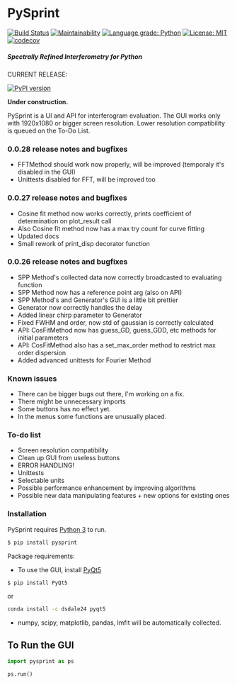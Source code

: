 
# PySprint 
[![Build Status](https://travis-ci.org/Ptrskay3/PySprint.svg?branch=master)](https://travis-ci.org/Ptrskay3/pysprint)
[![Maintainability](https://api.codeclimate.com/v1/badges/4e876c4899af3c4435b0/maintainability)](https://codeclimate.com/github/Ptrskay3/PySprint/maintainability)
[![Language grade: Python](https://img.shields.io/lgtm/grade/python/g/Ptrskay3/PySprint.svg?logo=lgtm&logoWidth=18)](https://lgtm.com/projects/g/Ptrskay3/PySprint/context:python)
[![License: MIT](https://img.shields.io/badge/License-MIT-yellow.svg)](https://opensource.org/licenses/MIT)
[![codecov](https://codecov.io/gh/Ptrskay3/PySprint/branch/master/graph/badge.svg)](https://codecov.io/gh/Ptrskay3/PySprint)



##### Spectrally Refined Interferometry for Python 
CURRENT RELEASE: 

[![PyPI version](https://badge.fury.io/py/pysprint.svg)](https://badge.fury.io/py/pysprint)

**Under construction.**

PySprint is a UI and API for interferogram evaluation. 
The GUI works only with 1920x1080 or bigger screen resolution. Lower resolution compatibility is queued on the To-Do List.

### 0.0.28 release notes and bugfixes
  - FFTMethod should work now properly, will be improved
    (temporaly it's disabled in the GUI)
  - Unittests disabled for FFT, will be improved too

### 0.0.27 release notes and bugfixes
  - Cosine fit method now works correctly, prints coefficient of determination on plot_result call
  - Also Cosine fit method now has a max try count for curve fitting
  - Updated docs
  - Small rework of print_disp decorator function


### 0.0.26 release notes and bugfixes
  - SPP Method's collected data now correctly broadcasted to evaluating function
  - SPP Method now has a reference point arg (also on API)
  - SPP Method's and Generator's GUI is a little bit prettier
  - Generator now correctly handles the delay
  - Added linear chirp parameter to Generator
  - Fixed FWHM and order, now std of gaussian is correctly calculated 
  - API: CosFitMethod now has guess_GD, guess_GDD, etc methods for initial parameters
  - API: CosFitMethod also has a set_max_order method to restrict max order dispersion
  - Added advanced unittests for Fourier Method


### Known issues
* There can be bigger bugs out there, I'm working on a fix.
* There might be unnecessary imports
* Some buttons has no effect yet.
* In the menus some functions are unusually placed.


### To-do list
* Screen resolution compatibility
* Clean up GUI from useless buttons
* ERROR HANDLING!
* Unittests
* Selectable units
* Possible performance enhancement by improving algorithms
* Possible new data manipulating features + new options for existing ones


### Installation

PySprint requires [Python 3](https://www.python.org/downloads/) to run.

```sh
$ pip install pysprint
```

Package requirements:
* To use the GUI, install [PyQt5](https://pypi.org/project/PyQt5/)
```sh
$ pip install PyQt5
```
or 
```sh
conda install -c dsdale24 pyqt5
```
* numpy, scipy, matplotlib, pandas, lmfit will be automatically collected.


## To Run the GUI
```python
import pysprint as ps

ps.run()
```

